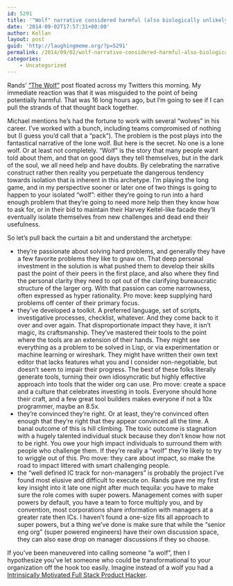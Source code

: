 ```yaml
---
id: 5291
title: '"Wolf" narrative considered harmful (also biologically unlikely)'
date: '2014-09-02T17:57:31+00:00'
author: Kellan
layout: post
guid: 'http://laughingmeme.org/?p=5291'
permalink: /2014/09/02/wolf-narrative-considered-harmful-also-biologically-unlikely/
categories:
    - Uncategorized
---
```


Rands’ [“The Wolf”](http://randsinrepose.com/archives/the-wolf/) post floated across my Twitters this morning. My immediate reaction was that it was misguided to the point of being potentially harmful. That was 16 long hours ago, but I’m going to see if I can pull the strands of that thought back together.

Michael mentions he’s had the fortune to work with several “wolves” in his career. I’ve worked with a bunch, including teams compromised of nothing but (I guess you’d call that a “pack”). The problem is the post plays into the fantastical narrative of the lone wolf. But here is the secret. No one is a lone wolf. Or at least not completely. “Wolf” is the story that many people want told about them, and that on good days they tell themselves, but in the dark of the soul, we all need help and have doubts. By celebrating the narrative construct rather then reality you perpetuate the dangerous tendency towards isolation that is inherent in this archetype. I’m playing the long game, and in my perspective sooner or later one of two things is going to happen to your isolated “wolf”: either they’re going to run into a hard enough problem that they’re going to need more help then they know how to ask for, or in their bid to maintain their Harvey Keitel-like facade they’ll eventually isolate themselves from new challenges and dead end their usefulness.

So let’s pull back the curtain a bit and understand the archetype:

- they’re passionate about solving hard problems, and generally they have a few favorite problems they like to gnaw on. That deep personal investment in the solution is what pushed them to develop their skills past the point of their peers in the first place, and also where they find the personal clarity they need to opt out of the clarifying bureaucratic structure of the larger org. With that passion can come narrowness, often expressed as hyper rationality. Pro move: keep supplying hard problems off center of their primary focus.
- they’ve developed a toolkit. A preferred language, set of scripts, investigative processes, checklist, whatever. And they come back to it over and over again. That disproportionate impact they have, it isn’t magic, its craftsmanship. They’ve mastered their tools to the point where the tools are an extension of their hands. They might see everything as a problem to be solved in Lisp, or via experimentation or machine learning or wireshark. They might have written their own text editor that lacks features what you and I consider non-negotiable, but doesn’t seem to impair their progress. The best of these folks literally generate tools, turning their own idiosyncratic but highly effective approach into tools that the wider org can use. Pro move: create a space and a culture that celebrates investing in tools. Everyone should hone their craft, and a few great tool builders makes everyone if not a 10x programmer, maybe an 8.5x.
- they’re convinced they’re right. Or at least, they’re convinced often enough that they’re right that they appear convinced all the time. A banal outcome of this is hill climbing. The toxic outcome is stagnation with a hugely talented individual stuck because they don’t know how not to be right. You owe your high impact individuals to surround them with people who challenge them. If they’re really a “wolf” they’re likely to try to wriggle out of this. Pro move: they care about impact, so make the road to impact littered with smart challenging people.
- the “well defined IC track for non-managers” is probably the project I’ve found most elusive and difficult to execute on. Rands gave me my first key insight into it late one night after much tequila: you have to make sure the role comes with super powers. Management comes with super powers by default, you have a team to force multiply you, and by convention, most corporations share information with managers at a greater rate then ICs. I haven’t found a one-size fits all approach to super powers, but a thing we’ve done is make sure that while the “senior eng org” (super powered engineers) have their own discussion space, they can also ease drop on manager discussions if they so choose.

If you’ve been maneuvered into calling someone “a wolf”, then I hypothesize you’ve let someone who could be transformational to your organization off the hook too easily. Imagine instead of a wolf you had a [Intrinsically Motivated Full Stack Product Hacker](http://codeascraft.com/2012/06/15/intrinsically-motivated-full-stack-product-hacker/).